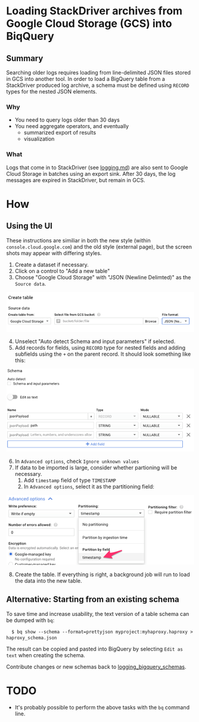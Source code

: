 # Loading StackDriver archives from Google Cloud Storage (GCS) into BiqQuery

## Summary

Searching older logs requires loading from line-delimited JSON files stored
in GCS into another tool. In order to load a BigQuery table from a
StackDriver produced log archive, a schema must be defined using `RECORD`
types for the nested JSON elements.

### Why

 * You need to query logs older than 30 days
 * You need aggregate operators, and eventually 
   * summarized export of results
   * visualization

### What

Logs that come in to StackDriver (see [logging.md](logging.md)) are also sent
to Google Cloud Storage in batches using an export sink. After 30 days, the
log messages are expired in StackDriver, but remain in GCS.

# How

## Using the UI

These instructions are similiar in both the new style (within `console.cloud.google.com`)
and the old style (external page), but the screen shots may appear with
differing styles.

1. Create a dataset if necessary.
2. Click on a control to "Add a new table"
3. Choose "Google Cloud Storage" with "JSON (Newline Delimted)" as the `Source data`.

![source data](../img/create_table_source.png)

4. Unselect "Auto detect Schema and input parameters" if selected.
5. Add records for fields, using `RECORD` type for nested fields and adding
   subfields using the `+` on the parent record.  It should look something like this:

![record type](../img/bigquery_schema_record.png)

6. In `Advanced options`, check `Ignore unknown values`
7. If data to be imported is large, consider whether partioning will be necessary.
   1. Add `timestamp` field of type `TIMESTAMP`
   2. In `Advanced options`, select it as the partitioning field:

![partition by timestamp](../img/bigquery_table_partition.png)

8. Create the table.  If everything is right, a background job will run to
load the data into the new table.

## Alternative: Starting from an existing schema

To save time and increase usability, the text version of a table schema can be
dumped with `bq`:

```
  $ bq show --schema --format=prettyjson myproject:myhaproxy.haproxy > haproxy_schema.json 
```

The result can be copied and pasted into BigQuery by selecting `Edit as text`
when creating the schema.

Contribute changes or new schemas back to [logging_bigquery_schemas](../logging_bigquery_schemas).

# TODO

 * It's probably possible to perform the above tasks with the `bq` command line.